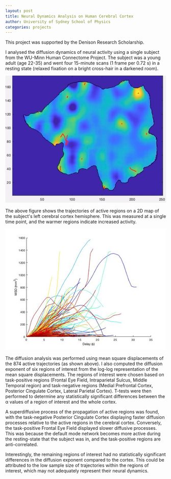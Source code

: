 ```yaml
---
layout: post
title: Neural Dynamics Analysis on Human Cerebral Cortex
author: University of Sydney School of Physics
categories: projects
---
```


This project was supported by the Denison Research Scholarship.

I analysed the diffusion dynamics of neural activity using a single
subject from the WU-Minn Human Connectome Project. The subject
was a young adult (age 22-35) and went four 15-minute scans
(1 frame per 0.72 s) in a resting state (relaxed fixation on
a bright cross-hair in a darkened room).

![f1](/assets/images/denision0.jpg)

The above figure shows the trajectories of active regions on a 2D map of the subject's left cerebral cortex hemisphere.
This was measured at a single time point, and the warmer regions indicate increased activity.

![f2](/assets/images/dension1.jpg)

The diffusion analysis was performed using mean square displacements of the 874 active trajectories (as shown above). I also computed the diffusion exponent of six regions of interest from the log-log representation of the mean square displacements.
The regions of interest were chosen based on task-positive regions (Frontal Eye Field, Intraparietal Sulcus, Middle Temporal region) and 
task-negative regions (Medial Prefrontal Cortex, Posterior Cingulate Cortex, Lateral Parietal Cortex).
T-tests were then performed to determine any statistically significant differences 
between the α values of a region of interest and the whole cortex.

A superdiffusive process of the propagation of active regions
was found, with the task-negative Posterior
Cingulate Cortex displaying faster diffusion processes relative to the active regions in the cerebral cortex.
Conversely, the task-positive Frontal Eye Field displayed slower diffusive processes.
This was because the default mode network becomes more
active during the resting-state that the subject was in, and
the task-positive regions are anti-correlated.

Interestingly, the remaining regions of interest had no statistically
significant differences in the diffusion exponent compared to
the cortex. This could be attributed to the low sample size
of trajectories within the regions of interest, which may not
adequately represent their neural dynamics.
